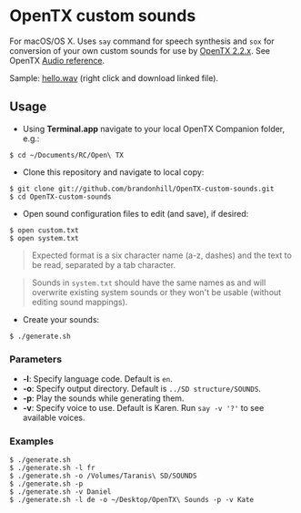 # OpenTX custom sounds

For macOS/OS X. Uses `say` command for speech synthesis and `sox` for conversion of your own custom sounds for use by [OpenTX 2.2.x](http://www.open-tx.org/2017/05/30/opentx-2.2.0). See OpenTX [Audio reference](https://opentx.gitbooks.io/manual-for-opentx-2-2/content/advanced/audio.html).

Sample: [hello.wav](https://raw.githubusercontent.com/brandonhill/OpenTX-custom-sounds/master/samples/hello.wav) (right click and download linked file).

## Usage

* Using **Terminal.app** navigate to your local OpenTX Companion folder, e.g.:

```
$ cd ~/Documents/RC/Open\ TX
```

* Clone this repository and navigate to local copy:

```
$ git clone git://github.com/brandonhill/OpenTX-custom-sounds.git
$ cd OpenTX-custom-sounds
```

* Open sound configuration files to edit (and save), if desired:

```
$ open custom.txt
$ open system.txt
```

> Expected format is a six character name (a-z, dashes) and the text to be read, separated by a tab character.

> Sounds in `system.txt` should have the same names as and will overwrite existing system sounds or they won't be usable (without editing sound mappings).

* Create your sounds:

```
$ ./generate.sh
```

### Parameters

* **-l**: Specify language code. Default is `en`.
* **-o**: Specify output directory. Default is `../SD structure/SOUNDS`.
* **-p**: Play the sounds while generating them.
* **-v**: Specify voice to use. Default is Karen. Run `say -v '?'` to see available voices.

### Examples

```
$ ./generate.sh
$ ./generate.sh -l fr
$ ./generate.sh -o /Volumes/Taranis\ SD/SOUNDS
$ ./generate.sh -p
$ ./generate.sh -v Daniel
$ ./generate.sh -l de -o ~/Desktop/OpenTX\ Sounds -p -v Kate
```
